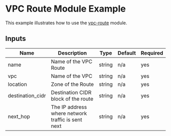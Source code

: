 # VPC Route Module Example

This example illustrates how to use the [vpc-route](../../../modules/configure-vpc/vpc-route) module.

<!-- BEGINNING OF PRE-COMMIT-TERRAFORM DOCS HOOK -->

## Inputs

| Name                              | Description                                           | Type   | Default | Required |
|-----------------------------------|-------------------------------------------------------|--------|---------|----------|
| name | Name of the VPC Route | string | n/a | yes |
| vpc | Name of the VPC | string | n/a | yes |
| location | Zone of the Route  | string | n/a | yes |
| destination_cidr | Destination CIDR block of the route| string | n/a | yes |
| next_hop | The IP address where network traffic is sent next | string | n/a | yes |


<!-- END OF PRE-COMMIT-TERRAFORM DOCS HOOK -->
